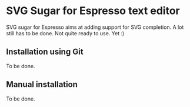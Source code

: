 SVG Sugar for Espresso text editor
==================================

SVG sugar for Espresso aims at adding support for SVG completion. A lot still has to be done. Not quite ready to use. Yet :)

Installation using Git
----------------------

To be done.


Manual installation
-------------------

To be done.